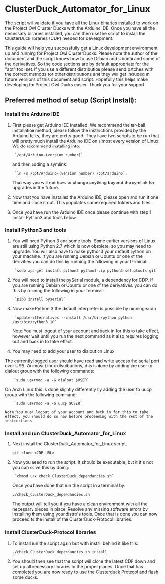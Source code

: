 # ClusterDuck_Automator_for_Linux

The script will validate if you have all the Linux binaries installed to work on the Project Owl Cluster Ducks with the Arduino IDE.  Once you have all the necessary binaries installed, you can then use the script to install the ClusterDuck libraries (CDP) needed for development.

This guide will help you successfully get a Linux development environment up and running for Project Owl ClusterDucks.  Please note the author of the document and the script knows how to use Debian and Ubuntu and some of the derivatives.  So the code sections are by default appropriate for the "apt" tool set.  If you use a different distribution please send patches with the correct methods for other distributions and they will get included in future versions of this document and script.  Hopefully this helps make developing for Project Owl Ducks easier.  Thank you for your support.   
 
## Preferred method of setup (Script Install):

### Install the Arduino IDE
1. First please get Arduino IDE Installed.  We recommend the tar-ball installation method, please follow the instructions provided by the Arduino folks, they are pretty good.  They have two scripts to be run that will pretty much install the Arduino IDE on almost every version of Linux.  We do recommend installing into:

		`/opt/Arduino-(version number)`
	
 	and then adding a symlink: 
	
		`ln -s /opt/Arduino-(version number) /opt/arduino`.  
	
 	That way you will not have to change anything beyond the symlink for upgrades in the future.
 
2. Now that you have installed the Arduino IDE, please open and run it one time and close it out. This populates some required folders and files.
3. Once you have run the Arduino IDE once please continue with step 1 Install Python3 and tools below.

### Install Python3 and tools
1. You will need Python 3 and some tools.  Some earlier versions of Linux are still using Python 2.7 which is now obsolete, so you may need to upgrade. You will also have to make python3 your default python on your machine.  If you are running Debian or Ubuntu or one of the derivities you can do this by running the following in your terminal:

		`sudo apt-get install python3 python3-pip python3-setuptools git`
 
2. You will need to install the pySerial module, a dependency for CDP.  If you are running Debian or Ubuntu or one of the derivatives. you can do this by running the following in your terminal:
		
		`pip3 install pyserial`

3. Now make Python 3 the default interpreter is possible by running:sudo
		
		`update-alternatives --install /usr/bin/python python /usr/bin/python3 10`

 	Note:You must logout of your account and back in for this to take effect, however wait until you run the next command as it also requires logging out and back in to take effect.

4. You may need to add your user to dialout on Linux

The currently logged user should have read and write access the serial port over USB.  On most Linux distributions, this is done by adding the user to dialout group with the following commands:

		`sudo usermod -a -G dialout $USER`

On Arch Linux this is done slightly differently by adding the user to uucp group with the following command:

		`sudo usermod -a -G uucp $USER`

 	Note:You must logout of your account and back in for this to take effect, you should do so now before proceeding with the rest of the instructions.

### Install and run ClusterDuck_Automator_for_Linux
1. Next install the ClusterDuck_Automator_for_Linux script.  
	
	`git clone <CDP URL>`

2. Now you need to run the script. It should be executable, but it it's not you can solve this by doing:

		`chmod u+x check_ClusterDuck_dependancies.sh`

 	Once you have done that run the script in a terminal by: 
	
	`./check_ClusterDuck_dependancies.sh`
	
 	The output will tell you if you have a clean environment with all the necessary pieces in place.  Resolve any missing software errors by installing them using your distro's tools.  Once that is done you can now proceed to the install of the ClusterDuck-Protocol libraries.

### Install ClusterDuck-Protocol libraries
1. To install run the script again but with install behind it like this: 

	`./check_ClusterDuck_dependancies.sh install`

2.  You should then see that the script will clone the latest CDP down and set up all necessary libraries in the proper places. Once that has completed you are now ready to use the Clusterduck Protocol and flash some ducks.

